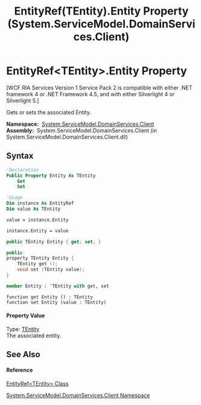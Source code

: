 ﻿---
title: EntityRef(TEntity).Entity Property  (System.ServiceModel.DomainServices.Client)
TOCTitle: Entity Property
ms:assetid: P:System.ServiceModel.DomainServices.Client.EntityRef`1.Entity
ms:mtpsurl: https://msdn.microsoft.com/en-us/library/Ff422154(v=VS.91)
ms:contentKeyID: 28754629
ms.date: 01/27/2012
mtps_version: v=VS.91
f1_keywords:
- System.ServiceModel.DomainServices.Client.EntityRef`1.Entity
- System.ServiceModel.DomainServices.Client.EntityRef`1.get_Entity
- System.ServiceModel.DomainServices.Client.EntityRef`1.set_Entity
dev_langs:
- CSharp
- JScript
- VB
- FSharp
- c++
api_location:
- System.ServiceModel.DomainServices.Client.dll
api_name:
- System.ServiceModel.DomainServices.Client.EntityRef`1.Entity
- System.ServiceModel.DomainServices.Client.EntityRef`1.get_Entity
- System.ServiceModel.DomainServices.Client.EntityRef`1.set_Entity
api_type:
- Managed
topic_type:
- apiref
- kbSyntax
product_family_name: VS
ROBOTS: INDEX,FOLLOW
---

# EntityRef\<TEntity\>.Entity Property

\[WCF RIA Services Version 1 Service Pack 2 is compatible with either .NET framework 4 or .NET Framework 4.5, and with either Silverlight 4 or Silverlight 5.\]

Gets or sets the associated Entity.

**Namespace:**  [System.ServiceModel.DomainServices.Client](ff422479\(v=vs.91\).md)  
**Assembly:**  System.ServiceModel.DomainServices.Client (in System.ServiceModel.DomainServices.Client.dll)

## Syntax

``` vb
'Declaration
Public Property Entity As TEntity
    Get
    Set
```

``` vb
'Usage
Dim instance As EntityRef
Dim value As TEntity

value = instance.Entity

instance.Entity = value
```

``` csharp
public TEntity Entity { get; set; }
```

``` c++
public:
property TEntity Entity {
    TEntity get ();
    void set (TEntity value);
}
```

``` fsharp
member Entity : 'TEntity with get, set
```

``` jscript
function get Entity () : TEntity
function set Entity (value : TEntity)
```

#### Property Value

Type: [TEntity](ff422755\(v=vs.91\).md)  
The associated entity.  

## See Also

#### Reference

[EntityRef\<TEntity\> Class](ff422755\(v=vs.91\).md)

[System.ServiceModel.DomainServices.Client Namespace](ff422479\(v=vs.91\).md)

